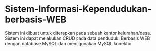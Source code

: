 # Sistem-Informasi-Kependudukan-berbasis-WEB
Sistem ini dibuat untuk diterapkan pada sebuah kantor kelurahan/desa. Sistem ini dapat melakukan CRUD pada data penduduk. Berbasis WEB dengan database MySQL dan menggunakan MySQL konektor
